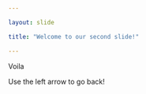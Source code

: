 ```yaml
---

layout: slide

title: "Welcome to our second slide!"

---
```


Voila

Use the left arrow to go back!
